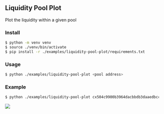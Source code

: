 ## Liquidity Pool Plot

Plot the liquidity within a given pool

### Install
```bash
$ python -m venv venv
$ source ./venv/bin/activate
$ pip install -r ./examples/liquidity-pool-plot/requirements.txt
```

### Usage

```bash
$ python ./examples/liquidity-pool-plot <pool address>
```

### Example

```bash
$ python ./examples/liquidity-pool-plot cx504c9900b3964dacbbdb3daaedbcc8e0cc070f94
```

<img src="https://i.imgur.com/RBgYmgP.png"/>

